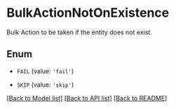 # BulkActionNotOnExistence

Bulk Action to be taken if the entity does not exist.

## Enum

* `FAIL` (value: `'fail'`)

* `SKIP` (value: `'skip'`)

[[Back to Model list]](../README.md#documentation-for-models) [[Back to API list]](../README.md#documentation-for-api-endpoints) [[Back to README]](../README.md)


